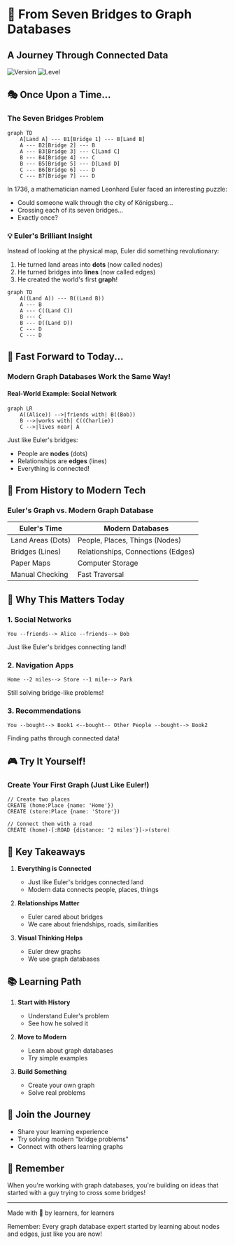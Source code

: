 # 🌉 From Seven Bridges to Graph Databases
## A Journey Through Connected Data

![Version](https://img.shields.io/badge/Version-1.0-blue)
![Level](https://img.shields.io/badge/Level-Beginner-green)

## 🎭 Once Upon a Time...

### The Seven Bridges Problem
```mermaid
graph TD
    A[Land A] --- B1[Bridge 1] --- B[Land B]
    A --- B2[Bridge 2] --- B
    A --- B3[Bridge 3] --- C[Land C]
    B --- B4[Bridge 4] --- C
    B --- B5[Bridge 5] --- D[Land D]
    C --- B6[Bridge 6] --- D
    C --- B7[Bridge 7] --- D
```

In 1736, a mathematician named Leonhard Euler faced an interesting puzzle:
- Could someone walk through the city of Königsberg...
- Crossing each of its seven bridges...
- Exactly once?

### 💡 Euler's Brilliant Insight
Instead of looking at the physical map, Euler did something revolutionary:

1. He turned land areas into **dots** (now called nodes)
2. He turned bridges into **lines** (now called edges)
3. He created the world's first **graph**!

```mermaid
graph TD
    A((Land A)) --- B((Land B))
    A --- B
    A --- C((Land C))
    B --- C
    B --- D((Land D))
    C --- D
    C --- D
```

## 🚀 Fast Forward to Today...

### Modern Graph Databases Work the Same Way!

#### Real-World Example: Social Network
```mermaid
graph LR
    A((Alice)) -->|friends with| B((Bob))
    B -->|works with| C((Charlie))
    C -->|lives near| A
```

Just like Euler's bridges:
- People are **nodes** (dots)
- Relationships are **edges** (lines)
- Everything is connected!

## 🔄 From History to Modern Tech

### Euler's Graph vs. Modern Graph Database

| Euler's Time | Modern Databases |
|--------------|------------------|
| Land Areas (Dots) | People, Places, Things (Nodes) |
| Bridges (Lines) | Relationships, Connections (Edges) |
| Paper Maps | Computer Storage |
| Manual Checking | Fast Traversal |

## 🎯 Why This Matters Today

### 1. Social Networks
```
You --friends--> Alice --friends--> Bob
```
Just like Euler's bridges connecting land!

### 2. Navigation Apps
```
Home --2 miles--> Store --1 mile--> Park
```
Still solving bridge-like problems!

### 3. Recommendations
```
You --bought--> Book1 <--bought-- Other People --bought--> Book2
```
Finding paths through connected data!

## 🎮 Try It Yourself!

### Create Your First Graph (Just Like Euler!)
```cypher
// Create two places
CREATE (home:Place {name: 'Home'})
CREATE (store:Place {name: 'Store'})

// Connect them with a road
CREATE (home)-[:ROAD {distance: '2 miles'}]->(store)
```

## 🌟 Key Takeaways

1. **Everything is Connected**
   - Just like Euler's bridges connected land
   - Modern data connects people, places, things

2. **Relationships Matter**
   - Euler cared about bridges
   - We care about friendships, roads, similarities

3. **Visual Thinking Helps**
   - Euler drew graphs
   - We use graph databases

## 📚 Learning Path

1. **Start with History**
   - Understand Euler's problem
   - See how he solved it

2. **Move to Modern**
   - Learn about graph databases
   - Try simple examples

3. **Build Something**
   - Create your own graph
   - Solve real problems

## 🤝 Join the Journey

- Share your learning experience
- Try solving modern "bridge problems"
- Connect with others learning graphs

## 💭 Remember

When you're working with graph databases, you're building on ideas that started with a guy trying to cross some bridges! 

---
Made with 💝 by learners, for learners

Remember: Every graph database expert started by learning about nodes and edges, just like you are now!
